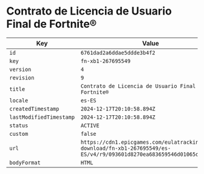 # Contrato de Licencia de Usuario Final de Fortnite®

| Key | Value |
| --- | ----- |
| `id` | `6761dad2a6ddae5ddde3b4f2` |
| `key` | `fn-xb1-267695549` |
| `version` | `4` |
| `revision` | `9` |
| `title` | `Contrato de Licencia de Usuario Final de Fortnite®` |
| `locale` | `es-ES` |
| `createdTimestamp` | `2024-12-17T20:10:58.894Z` |
| `lastModifiedTimestamp` | `2024-12-17T20:10:58.894Z` |
| `status` | `ACTIVE` |
| `custom` | `false` |
| `url` | `https://cdn1.epicgames.com/eulatracking-download/fn-xb1-267695549/es-ES/v4/r9/093601d8270ea683659546d01065d5ac.pdf` |
| `bodyFormat` | `HTML` |
